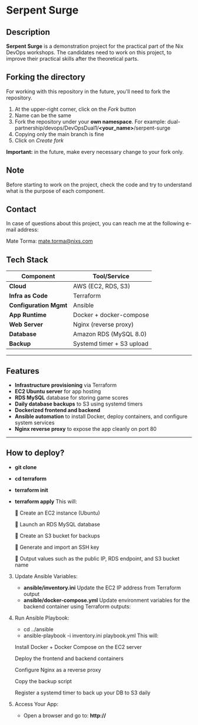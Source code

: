 # Serpent Surge
## Description
**Serpent Surge** is a demonstration project for the practical part of the Nix DevOps workshops. The candidates need to work on this project, to improve their practical skills after the theoretical parts.
## Forking the directory
For working with this repository in the future, you'll need to fork the repository.
1. At the upper-right corner, click on the *Fork* button
2. Name can be the same
3. Fork the repository under your **own namespace**. For example: dual-partnership/devops/DevOpsDual1/**<your_name>**/serpent-surge
4. Copying only the main branch is fine
5. Click on *Create fork*

**Important:** in the future, make every necessary change to your fork only.
## Note
Before starting to work on the project, check the code and try to understand what is the purpose of each component.
## Contact
In case of questions about this project, you can reach me at the following e-mail address:

Mate Torma: mate.torma@nixs.com

##  Tech Stack

| Component     | Tool/Service                 |
|---------------|------------------------------|
| **Cloud**      | AWS (EC2, RDS, S3)           |
| **Infra as Code** | Terraform                   |
| **Configuration Mgmt** | Ansible               |
| **App Runtime** | Docker + docker-compose     |
| **Web Server** | Nginx (reverse proxy)        |
| **Database**   | Amazon RDS (MySQL 8.0)       |
| **Backup**     | Systemd timer + S3 upload    |

---

##  Features

-  **Infrastructure provisioning** via Terraform
-  **EC2 Ubuntu server** for app hosting
-  **RDS MySQL** database for storing game scores
-  **Daily database backups** to S3 using systemd timers
-  **Dockerized frontend and backend**
-  **Ansible automation** to install Docker, deploy containers, and configure system services
-  **Nginx reverse proxy** to expose the app cleanly on port 80

---

## How to deploy?

-   **git clone**
-   **cd terraform**
-   **terraform init**
-   **terraform apply**
This will:

    🔸 Create an EC2 instance (Ubuntu)

    🔸 Launch an RDS MySQL database

    🔸 Create an S3 bucket for backups

    🔸 Generate and import an SSH key

    🔸 Output values such as the public IP, RDS endpoint, and S3 bucket name
3. Update Ansible Variables:
    - **ansible/inventory.ini** Update the EC2 IP address from Terraform output
    - **ansible/docker-compose.yml** Update environment variables for the backend container using Terraform outputs:
 4. Run Ansible Playbook:
    -   cd ../ansible
    - ansible-playbook -i inventory.ini playbook.yml
    This will:

    Install Docker + Docker Compose on the EC2 server

    Deploy the frontend and backend containers

    Configure Nginx as a reverse proxy

    Copy the backup script

    Register a systemd timer to back up your DB to S3 daily

5. Access Your App:
    - Open a browser and go to:
    **http://<your-ec2-public-ip>**

